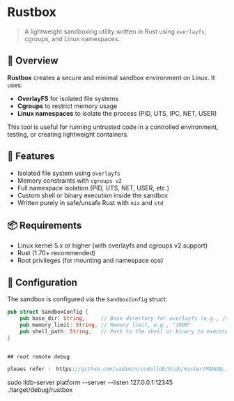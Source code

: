 # Rustbox

> A lightweight sandboxing utility written in Rust using `overlayfs`, cgroups, and Linux namespaces.

## 🚀 Overview

**Rustbox** creates a secure and minimal sandbox environment on Linux. It uses:
- **OverlayFS** for isolated file systems
- **Cgroups** to restrict memory usage
- **Linux namespaces** to isolate the process (PID, UTS, IPC, NET, USER)

This tool is useful for running untrusted code in a controlled environment, testing, or creating lightweight containers.

## 🧰 Features

- Isolated file system using `overlayfs`
- Memory constraints with `cgroups v2`
- Full namespace isolation (PID, UTS, NET, USER, etc.)
- Custom shell or binary execution inside the sandbox
- Written purely in safe/unsafe Rust with `nix` and `std`

## 📦 Requirements

- Linux kernel 5.x or higher (with overlayfs and cgroups v2 support)
- Rust (1.70+ recommended)
- Root privileges (for mounting and namespace ops)

## 🔧 Configuration

The sandbox is configured via the `SandboxConfig` struct:

```rust
pub struct SandboxConfig {
    pub base_dir: String,     // Base directory for overlayfs (e.g., /tmp/sandbox)
    pub memory_limit: String, // Memory limit, e.g., "100M"
    pub shell_path: String,   // Path to the shell or binary to execute
}


## root remote debug

pleaes refer :　https://github.com/vadimcn/codelldb/blob/master/MANUAL.md#connecting-to-lldb-server-agent

```
sudo lldb-server platform --server --listen 127.0.0.1:12345 ./target/debug/rustbox
```